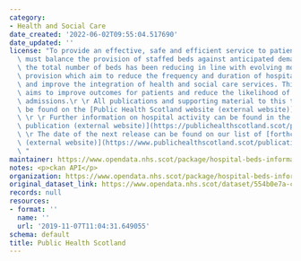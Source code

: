```yaml
---
category:
- Health and Social Care
date_created: '2022-06-02T09:55:04.517690'
date_updated: ''
license: "To provide an effective, safe and efficient service to patients, hospitals\
  \ must balance the provision of staffed beds against anticipated demand. Historically,\
  \ the total number of beds has been reducing in line with evolving models of healthcare\
  \ provision which aim to reduce the frequency and duration of hospital admissions\
  \ and improve the integration of health and social care services. This strategy\
  \ aims to improve outcomes for patients and reduce the likelihood of future hospital\
  \ admissions.\r \r All publications and supporting material to this topic area can\
  \ be found on the [Public Health Scotland website (external website)](https://beta.isdscotland.org/topics/hospital-care/).\
  \ \r \r Further information on hospital activity can be found in the [recent quarterly\
  \ publication (external website)](https://publichealthscotland.scot/publications/acute-hospital-activity-and-nhs-beds-information-quarterly/).\r\
  \ \r The date of the next release can be found on our list of [forthcoming publications\
  \ (external website)](https://www.publichealthscotland.scot/publications/forthcoming-publications/).\r\
  \ "
maintainer: https://www.opendata.nhs.scot/package/hospital-beds-information
notes: <p>ckan API</p>
organization: https://www.opendata.nhs.scot/package/hospital-beds-information
original_dataset_link: https://www.opendata.nhs.scot/dataset/554b0e7a-ccac-4bb6-82db-1a8b306fcb36/resource/25bdc37b-4a77-4ff8-9b3a-edaba6e1c613/download/notes.csv
records: null
resources:
- format: ''
  name: ''
  url: '2019-11-07T11:04:31.649055'
schema: default
title: Public Health Scotland
---
```


